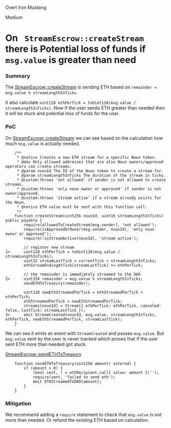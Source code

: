 Overt Iron Mustang

Medium

# On ` StreamEscrow::createStream` there is Potential loss of funds if `msg.value` is greater than need

### Summary

The [StreamEscrow::createStream](https://github.com/sherlock-audit/2024-11-nounsdao/blob/main/nouns-monorepo/packages/nouns-contracts/contracts/StreamEscrow.sol#L122C1-L124C38) is sending ETH based on `remainder = msg.value % streamLengthInTicks`.

It also calculate `uint128 ethPerTick = toUint128(msg.value / streamLengthInTicks)`. Now if the user sends ETH greater than needed then it will be stuck and potential loss of funds for the user.


### PoC

On [StreamEscrow::createStream](https://github.com/sherlock-audit/2024-11-nounsdao/blob/main/nouns-monorepo/packages/nouns-contracts/contracts/StreamEscrow.sol#L112C1-L130C6) we can see based on the calculation how much `msg.value` is actually needed.

```solidity
    /**
     * @notice Creates a new ETH stream for a specific Noun token.
     * @dev Only allowed addresses that are also Noun owners/approved operators can create streams.
     * @param nounId The ID of the Noun token to create a stream for.
     * @param streamLengthInTicks The duration of the stream in ticks.
     * @custom:throws 'not allowed' if sender is not allowed to create streams.
     * @custom:throws 'only noun owner or approved' if sender is not owner/approved.
     * @custom:throws 'stream active' if a stream already exists for the Noun.
     * @notice ETH value must be sent with this function call.
     */
    function createStream(uint256 nounId, uint16 streamLengthInTicks) public payable { 
        require(allowedToCreateStream[msg.sender], 'not allowed');
        require(isApprovedOrOwner(msg.sender, nounId), 'only noun owner or approved');
        require(!isStreamActive(nounId), 'stream active');

        // register new stream
1>      uint128 ethPerTick = toUint128(msg.value / streamLengthInTicks);
        uint32 streamLastTick = currentTick + streamLengthInTicks;
        ethStreamEndingAtTick[streamLastTick] += ethPerTick;

        // the remainder is immediately streamed to the DAO
2>      uint256 remainder = msg.value % streamLengthInTicks;
        sendETHToTreasury(remainder);

        uint128 newEthStreamedPerTick = ethStreamedPerTick + ethPerTick;
        ethStreamedPerTick = newEthStreamedPerTick;
        streams[nounId] = Stream({ ethPerTick: ethPerTick, canceled: false, lastTick: streamLastTick });
3>      emit StreamCreated(nounId, msg.value, streamLengthInTicks, ethPerTick, newEthStreamedPerTick, streamLastTick);
    }
```

We can see it emits an event with `StreamCreated` and passes `msg.value`. 
But `msg.value` sent by the user is never tracked which proves that if the user sent ETH more than needed got stuck.

[StreamEscrow::sendETHToTreasury](https://github.com/sherlock-audit/2024-11-nounsdao/blob/main/nouns-monorepo/packages/nouns-contracts/contracts/StreamEscrow.sol#L303C1-L309C6)

```solidity
    function sendETHToTreasury(uint256 amount) internal {
        if (amount > 0) {
            (bool sent, ) = ethRecipient.call{ value: amount }('');
            require(sent, 'failed to send eth');
            emit ETHStreamedToDAO(amount);
        }
    }
```

### Mitigation

We recommend adding a `require` statement to check that `msg.value` is not more than needed.
Or refund the existing ETH based on calculation.
